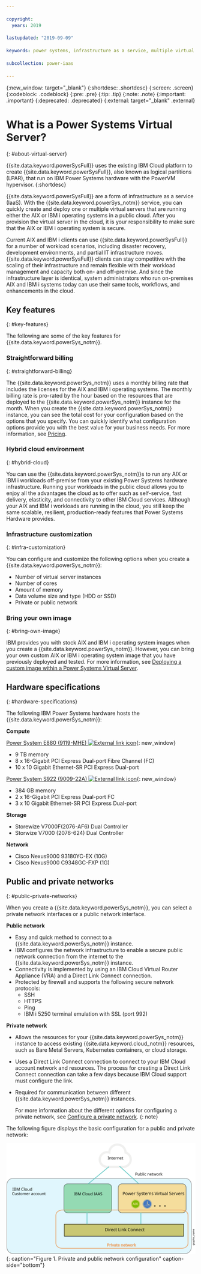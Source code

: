 ```yaml
---

copyright:
  years: 2019

lastupdated: "2019-09-09"

keywords: power systems, infrastructure as a service, multiple virtual servers, hybrid cloud environment

subcollection: power-iaas

---
```


{:new_window: target="_blank"}
{:shortdesc: .shortdesc}
{:screen: .screen}
{:codeblock: .codeblock}
{:pre: .pre}
{:tip: .tip}
{:note: .note}
{:important: .important}
{:deprecated: .deprecated}
{:external: target="_blank" .external}

# What is a Power Systems Virtual Server?
{: #about-virtual-server}

{{site.data.keyword.powerSysFull}} uses the existing IBM Cloud platform to create {{site.data.keyword.powerSysFull}}, also known as logical partitions (LPAR), that run on IBM Power Systems hardware with the PowerVM hypervisor.
{:shortdesc}

{{site.data.keyword.powerSysFull}} are a form of infrastructure as a service (IaaS). With the {{site.data.keyword.powerSys_notm}} service, you can quickly create and deploy one or multiple virtual servers that are running either the AIX or IBM i operating systems in a public cloud. After you provision the virtual server in the cloud, it is your responsibility to make sure that the AIX or IBM i operating system is secure.

Current AIX and IBM i clients can use {{site.data.keyword.powerSysFull}} for a number of workload scenarios, including disaster recovery, development environments, and partial IT infrastructure moves. {{site.data.keyword.powerSysFull}} clients can stay competitive with the scaling of their infrastructure and remain flexible with their workload management and capacity both on- and off-premise. And since the infrastructure layer is identical, system administrators who run on-premises AIX and IBM i systems today can use their same tools, workflows, and enhancements in the cloud.

## Key features
{: #key-features}

The following are some of the key features for {{site.data.keyword.powerSys_notm}}.

### Straightforward billing
{: #straightforward-billing}

The {{site.data.keyword.powerSys_notm}} uses a monthly billing rate that includes the licenses for the AIX and IBM i operating systems. The monthly billing rate is pro-rated by the hour based on the resources that are deployed to the {{site.data.keyword.powerSys_notm}} instance for the month. When you create the {{site.data.keyword.powerSys_notm}} instance, you can see the total cost for your configuration based on the options that you specify. You can quickly identify what configuration options provide you with the best value for your business needs. For more information, see [Pricing](/docs/infrastructure/power-iaas?topic=power-iaas-pricing-virtual-server#pricing-virtual-server).

### Hybrid cloud environment
{: #hybrid-cloud}

You can use the {{site.data.keyword.powerSys_notm}}s to run any AIX or IBM i workloads off-premise from your existing Power Systems hardware infrastructure. Running your workloads in the public cloud allows you to enjoy all the advantages the cloud as to offer such as self-service, fast delivery, elasticity, and connectivity to other IBM Cloud services. Although your AIX and IBM i workloads are running in the cloud, you still keep the same scalable, resilient, production-ready features that Power Systems Hardware provides.

### Infrastructure customization
{: #infra-customization}

You can configure and customize the following options when you create a {{site.data.keyword.powerSys_notm}}:

* Number of virtual server instances
* Number of cores
* Amount of memory
* Data volume size and type (HDD or SSD)
* Private or public network

### Bring your own image
{: #bring-own-image}

IBM provides you with stock AIX and IBM i operating system images when you create a {{site.data.keyword.powerSys_notm}}. However, you can bring your own custom AIX or IBM i operating system image that you have previously deployed and tested. For more information, see [Deploying a custom image within a Power Systems Virtual Server](/docs/infrastructure/power-iaas?topic=power-iaas-deploying-custom-image).

## Hardware specifications
{: #hardware-specifications}

The following IBM Power Systems hardware hosts the {{site.data.keyword.powerSys_notm}}:

**Compute**

[Power System E880 (9119-MHE) ![External link icon](../icons/launch-glyph.svg "External link icon")](https://www.ibm.com/downloads/cas/EE476WAP){: new_window}

* 9 TB memory
* 8 x 16-Gigabit PCI Express Dual-port Fibre Channel (FC)
* 10 x 10 Gigabit Ethernet-SR PCI Express Dual-port

[Power System S922 (9009-22A) ![External link icon](../icons/launch-glyph.svg "External link icon")](https://www.ibm.com/downloads/cas/KQ4BOJ3N){: new_window}

* 384 GB memory
* 2 x 16-Gigabit PCI Express Dual-port FC
* 3 x 10 Gigabit Ethernet-SR PCI Express Dual-port

**Storage**

* Storewize V7000F(2076-AF6) Dual Controller
* Storwize V7000 (2076-624) Dual Controller

**Network**

* Cisco Nexus9000 93180YC-EX (10G)
* Cisco Nexus9000 C9348GC-FXP (1G)

## Public and private networks
{: #public-private-networks}

When you create a {{site.data.keyword.powerSys_notm}}, you can select a private network interfaces or a public network interface.

**Public network**

* Easy and quick method to connect to a {{site.data.keyword.powerSys_notm}} instance.
* IBM configures the network infrastructure to enable a secure public network connection from the internet to the {{site.data.keyword.powerSys_notm}} instance.
* Connectivity is implemented by using an IBM Cloud Virtual Router Appliance (VRA) and a Direct Link Connect connection.
* Protected by firewall and supports the following secure network protocols:
    * SSH
    * HTTPS
    * Ping
    * IBM i 5250 terminal emulation with SSL (port 992)

**Private network**

* Allows the resources for your {{site.data.keyword.powerSys_notm}} instance to access existing {{site.data.keyword.cloud_notm}} resources, such as Bare Metal Servers, Kubernetes containers, or cloud storage.
* Uses a Direct Link Connect connection to connect to your IBM Cloud account network and resources. The process for creating a Direct Link Connect connection can take a few days because IBM Cloud support must configure the link.
* Required for communication between different {{site.data.keyword.powerSys_notm}} instances.

  For more information about the different options for configuring a private network, see [Configure a private network](/docs/infrastructure/power-iaas?topic=power-iaas-cpn-configuring#cpn-configuring).
  {: note}

The following figure displays the basic configuration for a public and private network:

![Displays how network traffic flows for public or private connection](/images/power-iaas-network1.svg "Displays how network traffic flows for public or private connection"){: caption="Figure 1. Private and public network configuration" caption-side="bottom"}

<!-- Customer A is able to connect to a public network by using a Direct Link Dedicated connection with their {{site.data.keyword.cloud_notm}} Power account. -->
<!-- Customer A is able to connect to a private network by using a Direct Link Connect connection with their {{site.data.keyword.cloud_notm}} account. -->
<!-- Customer A can use either a public or private network to access their {{site.data.keyword.powerSys_notm}}. -->
<!-- Customer B is able to connect to only a private network by using a Direct Link Connect connection with their {{site.data.keyword.cloud_notm}} account.  -->